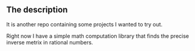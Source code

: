 ## The description
It is another repo containing some projects I wanted to try out.

Right now I have a simple math computation library that finds the precise inverse metrix in rational numbers.